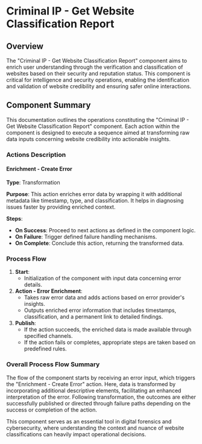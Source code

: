 # Criminal IP - Get Website Classification Report

## Overview

The "Criminal IP - Get Website Classification Report" component aims to enrich user understanding through the verification and classification of websites based on their security and reputation status. This component is critical for intelligence and security operations, enabling the identification and validation of website credibility and ensuring safer online interactions.

## Component Summary

This documentation outlines the operations constituting the "Criminal IP - Get Website Classification Report" component. Each action within the component is designed to execute a sequence aimed at transforming raw data inputs concerning website credibility into actionable insights. 

### Actions Description

#### Enrichment - Create Error

**Type**: Transformation

**Purpose**:
This action enriches error data by wrapping it with additional metadata like timestamp, type, and classification. It helps in diagnosing issues faster by providing enriched context.

**Steps**:
- **On Success**: Proceed to next actions as defined in the component logic.
- **On Failure**: Trigger defined failure handling mechanisms.
- **On Complete**: Conclude this action, returning the transformed data. 

### Process Flow

1. **Start**:
   - Initialization of the component with input data concerning error details.
2. **Action - Error Enrichment**:
   - Takes raw error data and adds actions based on error provider's insights.
   - Outputs enriched error information that includes timestamps, classification, and a permanent link to detailed findings.
3. **Publish**:
   - If the action succeeds, the enriched data is made available through specified channels.
   - If the action fails or completes, appropriate steps are taken based on predefined rules.

### Overall Process Flow Summary

The flow of the component starts by receiving an error input, which triggers the "Enrichment - Create Error" action. Here, data is transformed by incorporating additional descriptive elements, facilitating an enhanced interpretation of the error. Following transformation, the outcomes are either successfully published or directed through failure paths depending on the success or completion of the action.

This component serves as an essential tool in digital forensics and cybersecurity, where understanding the context and nuance of website classifications can heavily impact operational decisions.

